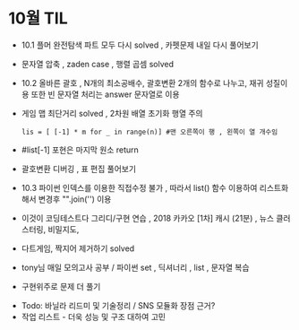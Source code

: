 # 10월 TIL
- 10.1 플머 완전탐색 파트 모두 다시 solved , 카펫문제 내일 다시 풀어보기

- 문자열 압축 , zaden case ,  행렬 곱셈 solved

- 10.2 올바른 괄호 , N개의 최소공배수, 괄호변환 2개의 함수로 나누고, 재귀 성질이용 또한 빈 문자열 처리는 answer 문자열로 이용

- 게임 맵 최단거리 solved , 2차원 배열 초기화 행열 주의

  ```phython
  lis = [ [-1] * m for _ in range(n)] #맨 오른쪽이 행 , 왼쪽이 열 개수임
  ```

- #list[-1] 포현은 마지막 원소 return

- 괄호변환 디버깅 , 표 편집 풀어보기

- 10.3 파이썬 인덱스를 이용한 직접수정 불가 , 따라서 list() 함수 이용하여 리스트화해서 변경후 "".join('') 이용

- 이것이 코딩테스트다 그리디/구현 연습 , 2018 카카오 [1차] 캐시 (21분) , 뉴스 클러스터링, 비밀지도, 

- 다트게임, 짝지어 제거하기 solved

- tony님 매일 모의고사 공부 / 파이썬 set , 딕셔너리 , list , 문자열 복습

- 구현위주로 문제 더 풀기

* Todo: 바닐라 리드미 및 기술정리 / SNS 모듈화 장점 근거?
* 작업 리스트 - 더욱 성능 및 구조 대하여 고민
